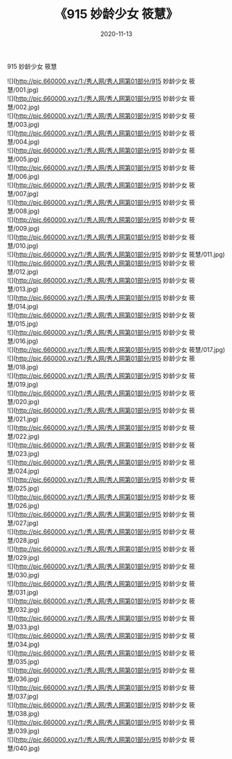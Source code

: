 ﻿---
layout: post
title:  《915 妙龄少女 筱慧》
date:   2020-11-13
img: http://pic.660000.xyz/1:/秀人网/秀人网第01部分/915 妙龄少女 筱慧/000.jpg
categories: [美女, 清纯, 唯美]
---

915 妙龄少女 筱慧

  ![](http://pic.660000.xyz/1:/秀人网/秀人网第01部分/915 妙龄少女 筱慧/001.jpg) <br> ![](http://pic.660000.xyz/1:/秀人网/秀人网第01部分/915 妙龄少女 筱慧/002.jpg) <br> ![](http://pic.660000.xyz/1:/秀人网/秀人网第01部分/915 妙龄少女 筱慧/003.jpg) <br> ![](http://pic.660000.xyz/1:/秀人网/秀人网第01部分/915 妙龄少女 筱慧/004.jpg) <br> ![](http://pic.660000.xyz/1:/秀人网/秀人网第01部分/915 妙龄少女 筱慧/005.jpg) <br> ![](http://pic.660000.xyz/1:/秀人网/秀人网第01部分/915 妙龄少女 筱慧/006.jpg) <br> ![](http://pic.660000.xyz/1:/秀人网/秀人网第01部分/915 妙龄少女 筱慧/007.jpg) <br> ![](http://pic.660000.xyz/1:/秀人网/秀人网第01部分/915 妙龄少女 筱慧/008.jpg) <br> ![](http://pic.660000.xyz/1:/秀人网/秀人网第01部分/915 妙龄少女 筱慧/009.jpg) <br> ![](http://pic.660000.xyz/1:/秀人网/秀人网第01部分/915 妙龄少女 筱慧/010.jpg) <br> ![](http://pic.660000.xyz/1:/秀人网/秀人网第01部分/915 妙龄少女 筱慧/011.jpg) <br> ![](http://pic.660000.xyz/1:/秀人网/秀人网第01部分/915 妙龄少女 筱慧/012.jpg) <br> ![](http://pic.660000.xyz/1:/秀人网/秀人网第01部分/915 妙龄少女 筱慧/013.jpg) <br> ![](http://pic.660000.xyz/1:/秀人网/秀人网第01部分/915 妙龄少女 筱慧/014.jpg) <br> ![](http://pic.660000.xyz/1:/秀人网/秀人网第01部分/915 妙龄少女 筱慧/015.jpg) <br> ![](http://pic.660000.xyz/1:/秀人网/秀人网第01部分/915 妙龄少女 筱慧/016.jpg) <br> ![](http://pic.660000.xyz/1:/秀人网/秀人网第01部分/915 妙龄少女 筱慧/017.jpg) <br> ![](http://pic.660000.xyz/1:/秀人网/秀人网第01部分/915 妙龄少女 筱慧/018.jpg) <br> ![](http://pic.660000.xyz/1:/秀人网/秀人网第01部分/915 妙龄少女 筱慧/019.jpg) <br> ![](http://pic.660000.xyz/1:/秀人网/秀人网第01部分/915 妙龄少女 筱慧/020.jpg) <br> ![](http://pic.660000.xyz/1:/秀人网/秀人网第01部分/915 妙龄少女 筱慧/021.jpg) <br> ![](http://pic.660000.xyz/1:/秀人网/秀人网第01部分/915 妙龄少女 筱慧/022.jpg) <br> ![](http://pic.660000.xyz/1:/秀人网/秀人网第01部分/915 妙龄少女 筱慧/023.jpg) <br> ![](http://pic.660000.xyz/1:/秀人网/秀人网第01部分/915 妙龄少女 筱慧/024.jpg) <br> ![](http://pic.660000.xyz/1:/秀人网/秀人网第01部分/915 妙龄少女 筱慧/025.jpg) <br> ![](http://pic.660000.xyz/1:/秀人网/秀人网第01部分/915 妙龄少女 筱慧/026.jpg) <br> ![](http://pic.660000.xyz/1:/秀人网/秀人网第01部分/915 妙龄少女 筱慧/027.jpg) <br> ![](http://pic.660000.xyz/1:/秀人网/秀人网第01部分/915 妙龄少女 筱慧/028.jpg) <br> ![](http://pic.660000.xyz/1:/秀人网/秀人网第01部分/915 妙龄少女 筱慧/029.jpg) <br> ![](http://pic.660000.xyz/1:/秀人网/秀人网第01部分/915 妙龄少女 筱慧/030.jpg) <br> ![](http://pic.660000.xyz/1:/秀人网/秀人网第01部分/915 妙龄少女 筱慧/031.jpg) <br> ![](http://pic.660000.xyz/1:/秀人网/秀人网第01部分/915 妙龄少女 筱慧/032.jpg) <br> ![](http://pic.660000.xyz/1:/秀人网/秀人网第01部分/915 妙龄少女 筱慧/033.jpg) <br> ![](http://pic.660000.xyz/1:/秀人网/秀人网第01部分/915 妙龄少女 筱慧/034.jpg) <br> ![](http://pic.660000.xyz/1:/秀人网/秀人网第01部分/915 妙龄少女 筱慧/035.jpg) <br> ![](http://pic.660000.xyz/1:/秀人网/秀人网第01部分/915 妙龄少女 筱慧/036.jpg) <br> ![](http://pic.660000.xyz/1:/秀人网/秀人网第01部分/915 妙龄少女 筱慧/037.jpg) <br> ![](http://pic.660000.xyz/1:/秀人网/秀人网第01部分/915 妙龄少女 筱慧/038.jpg) <br> ![](http://pic.660000.xyz/1:/秀人网/秀人网第01部分/915 妙龄少女 筱慧/039.jpg) <br> ![](http://pic.660000.xyz/1:/秀人网/秀人网第01部分/915 妙龄少女 筱慧/040.jpg) <br>